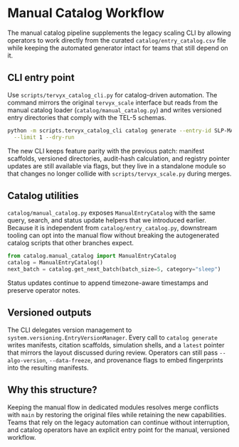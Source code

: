 # Manual Catalog Workflow

The manual catalog pipeline supplements the legacy scaling CLI by allowing operators to
work directly from the curated `catalog/entry_catalog.csv` file while keeping the automated
generator intact for teams that still depend on it.

## CLI entry point

Use `scripts/tervyx_catalog_cli.py` for catalog-driven automation. The command mirrors the
original `tervyx_scale` interface but reads from the manual catalog loader
(`catalog/manual_catalog.py`) and writes versioned entry directories that comply with the
TEL-5 schemas.

```bash
python -m scripts.tervyx_catalog_cli catalog generate --entry-id SLP-MAG-CORE \
  --limit 1 --dry-run
```

The new CLI keeps feature parity with the previous patch: manifest scaffolds, versioned
directories, audit-hash calculation, and registry pointer updates are still available via
flags, but they live in a standalone module so that changes no longer collide with
`scripts/tervyx_scale.py` during merges.

## Catalog utilities

`catalog/manual_catalog.py` exposes `ManualEntryCatalog` with the same query, search, and
status update helpers that we introduced earlier. Because it is independent from
`catalog/entry_catalog.py`, downstream tooling can opt into the manual flow without
breaking the autogenerated catalog scripts that other branches expect.

```python
from catalog.manual_catalog import ManualEntryCatalog
catalog = ManualEntryCatalog()
next_batch = catalog.get_next_batch(batch_size=5, category="sleep")
```

Status updates continue to append timezone-aware timestamps and preserve operator notes.

## Versioned outputs

The CLI delegates version management to `system.versioning.EntryVersionManager`. Every
call to `catalog generate` writes manifests, citation scaffolds, simulation shells, and a
`latest` pointer that mirrors the layout discussed during review. Operators can still pass
`--algo-version`, `--data-freeze`, and provenance flags to embed fingerprints into the
resulting manifests.

## Why this structure?

Keeping the manual flow in dedicated modules resolves merge conflicts with `main` by
restoring the original files while retaining the new capabilities. Teams that rely on the
legacy automation can continue without interruption, and catalog operators have an
explicit entry point for the manual, versioned workflow.

